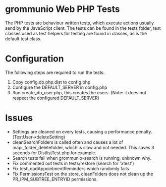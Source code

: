 # grommunio Web PHP Tests

The PHP tests are behaviour written tests, which execute actions usually send by the JavaScript
client. The tests can be found in the tests folder, test classes used as test helpers for testing
are found in classes, as is the default test class.

# Configuration

The following steps are required to run the tests:

1. Copy config.db.php.dist to config.php
2. Configure the DEFAULT_SERVER in config.php
3. Run create_db_user.php, this creates the users. (Note: it does not respect the configured
   DEFAULT_SERVER)

# Issues

* Settings are cleaned on every tests, causing a performance penalty. (TestUser->deleteSetting)
* cleanSearchFolders is called often and causes a lot of mapi_folder_deletefolder, which is slow and
  not needed. This saves 3 seconds for DistlistTest.php for example.
* Search tests fail when grommunio-search is running, unknown why.
* Fix commented out tests in tests/restore (search for 'xtest')
* Fix testLoadAppointmentReminders which randomly fails
* Fix PermissionsTest on the store, cleanFolders does not clean up the PR_IPM_SUBTREE_ENTRYID permissions.
